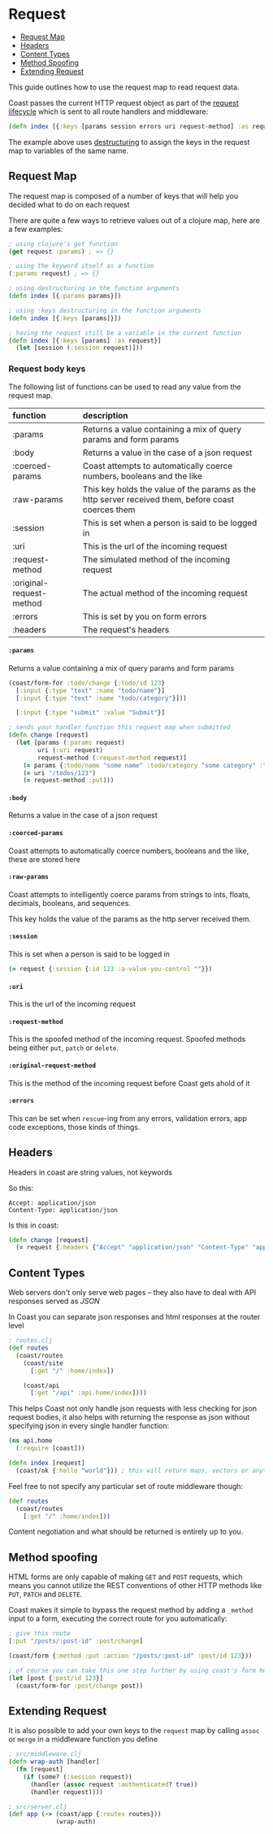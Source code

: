 # Request

* [Request Map](#user-content-request-map)
* [Headers](#user-content-headers)
* [Content Types](#user-content-content-types)
* [Method Spoofing](#user-content-method-spoofing)
* [Extending Request](#user-content-extending-request)


This guide outlines how to use the request map to read request data.

Coast passes the current HTTP request object as part of the [request lifecycle](/docs/request-lifecycle.md) which is sent to all route handlers and middleware:

```clojure
(defn index [{:keys [params session errors uri request-method] :as request}])
```

The example above uses [destructuring](https://clojure.org/guides/destructuring) to assign the keys in the request map to variables of the same name.

## Request Map
The request map is composed of a number of keys that will help you decided what to do on each request

There are quite a few ways to retrieve values out of a clojure map, here are a few examples:
```clojure
; using clojure's get function
(get request :params) ; => {}

; using the keyword itself as a function
(:params request) ; => {}

; using destructuring in the function arguments
(defn index [{:params params}])

; using :keys destructuring in the function arguments
(defn index [{:keys [params]}])

; having the request still be a variable in the current function
(defn index [{:keys [params] :as request}]
  (let [session (:session request)]))
```

### Request body keys
The following list of functions can be used to read any value from the request map.

| function    | description |
| :------------- | :------------- |
| :params        | Returns a value containing a mix of query params and form params |
| :body   | Returns a value in the case of a json request |
| :coerced-params    | Coast attempts to automatically coerce numbers, booleans and the like |
| :raw-params | This key holds the value of the params as the http server received them, before coast coerces them |
| :session     | This is set when a person is said to be logged in |
| :uri        | This is the url of the incoming request |
| :request-method     | The simulated method of the incoming request |
| :original-request-method  | The actual method of the incoming request |
| :errors        | This is set by you on form errors |
| :headers        | The request's headers |


#### `:params`
Returns a value containing a mix of query params and form params

```clojure
(coast/form-for :todo/change {:todo/id 123}
  [:input {:type "text" :name "todo/name"}]
  [:input {:type "text" :name "todo/category"}]))

  [:input {:type "submit" :value "Submit"}]

; sends your handler function this request map when submitted
(defn change [request]
  (let [params (:params request)
        uri (:uri request)
        request-method (:request-method request)]
    (= params {:todo/name "some name" :todo/category "some category" :todo/id 123})
    (= uri "/todos/123")
    (= request-method :put)))
```

#### `:body`
Returns a value in the case of a json request

#### `:coerced-params`
Coast attempts to automatically coerce numbers, booleans and the like, these are stored here

#### `:raw-params`
Coast attempts to intelligently coerce params from strings to ints, floats, decimals, booleans, and sequences.

This key holds the value of the params as the http server received them.

#### `:session`
This is set when a person is said to be logged in

```clojure
(= request {:session {:id 123 :a-value-you-control ""}})
```

#### `:uri`
This is the url of the incoming request

#### `:request-method`
This is the spoofed method of the incoming request. Spoofed methods being either `put`, `patch` or `delete`.

#### `:original-request-method`
This is the method of the incoming request before Coast gets ahold of it

#### `:errors`
This can be set when `rescue`-ing from any errors, validation errors, app code exceptions, those kinds of things.

## Headers
Headers in coast are string values, not keywords

So this:

```http
Accept: application/json
Content-Type: application/json
```

Is this in coast:

```clojure
(defn change [request]
  (= request {:headers {"Accept" "application/json" "Content-Type" "application/json"}}))
```

## Content Types
Web servers don't only serve web pages – they also have to deal with API responses served as *JSON*

In Coast you can separate json responses and html responses at the router level

```clojure
; routes.clj
(def routes
  (coast/routes
    (coast/site
      [:get "/" :home/index])

    (coast/api
      [:get "/api" :api.home/index])))
```

This helps Coast not only handle json requests with less checking for json request bodies, it also helps with returning the response as json without specifying json in every single handler function:

```clojure
(ns api.home
  (:require [coast]))

(defn index [request]
  (coast/ok {:hello "world"})) ; this will return maps, vectors or anything allowable as json
```

Feel free to not specify any particular set of route middleware though:

```clojure
(def routes
  (coast/routes
    [:get "/" :home/index]))
```

Content negotiation and what should be returned is entirely up to you.

## Method spoofing
HTML forms are only capable of making `GET` and `POST` requests, which means you cannot utilize the REST conventions of other HTTP methods like `PUT`, `PATCH` and `DELETE`.

Coast makes it simple to bypass the request method by adding a `_method` input to a form, executing the correct route for you automatically:

```clojure
; give this route
[:put "/posts/:post-id" :post/change]

(coast/form {:method :put :action "/posts/:post-id" :post/id 123}))

; of course you can take this one step further by using coast's form helper
(let [post {:post/id 123}]
  (coast/form-for :post/change post))
```

## Extending Request
It is also possible to add your own keys to the `request` map by calling `assoc` or `merge` in a middleware function you define

```clojure
; src/middleware.clj
(defn wrap-auth [handler]
  (fn [request]
    (if (some? (:session request))
      (handler (assoc request :authenticated? true))
      (handler request))))

; src/server.clj
(def app (-> (coast/app {:routes routes}))
             (wrap-auth)
```
